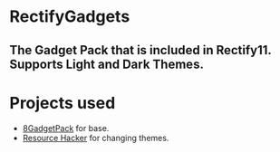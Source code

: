 # RectifyGadgets

## The Gadget Pack that is included in Rectify11. Supports Light and Dark Themes.

# Projects used
 - [8GadgetPack](https://8gadgetpack.net/) for base.
 - [Resource Hacker](http://www.angusj.com/resourcehacker/) for changing themes.
 